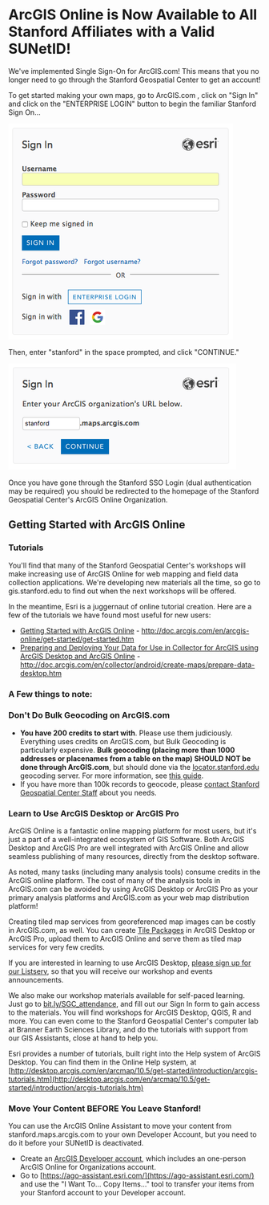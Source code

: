 # ArcGIS Online is Now Available to All Stanford Affiliates with a Valid SUNetID!

We've implemented Single Sign-On for ArcGIS.com! This means that you no longer need to go through the Stanford Geospatial Center to get an account!

To get started making your own maps, go to ArcGIS.com , click on "Sign In" and click on the "ENTERPRISE LOGIN" button to begin the familiar Stanford Sign On...

![Stanford ArcGIS.com Sign On Screen](./images/signon1.png)

Then, enter "stanford" in the space prompted, and click "CONTINUE."

![Stanford.](./images/signon2.png)

Once you have gone through the Stanford SSO Login (dual authentication may be required) you should be redirected to the homepage of the Stanford Geospatial Center's ArcGIS Online Organization.

## Getting Started with ArcGIS Online

### Tutorials

You'll find that many of the Stanford Geospatial Center's workshops will make increasing use of ArcGIS Online for web mapping and field data collection applications. We're developing new materials all the time, so go to gis.stanford.edu to find out when the next workshops will be offered.

In the meantime, Esri is a juggernaut of online tutorial creation. Here are a few of the tutorials we have found most useful for new users:

* [Getting Started with ArcGIS Online](http://doc.arcgis.com/en/arcgis-online/get-started/get-started.htm) - http://doc.arcgis.com/en/arcgis-online/get-started/get-started.htm
* [Preparing and Deploying Your Data for Use in Collector for ArcGIS using ArcGIS Desktop and ArcGIS Online](http://doc.arcgis.com/en/collector/android/create-maps/prepare-data-desktop.htm) - http://doc.arcgis.com/en/collector/android/create-maps/prepare-data-desktop.htm

### A Few things to note:

### Don't Do Bulk Geocoding on ArcGIS.com
* **You have 200 credits to start with**. Please use them judiciously. Everything uses credits on ArcGIS.com, but Bulk Geocoding is particularly expensive.
**Bulk geocoding (placing more than 1000 addresses or placenames from a table on the map) SHOULD NOT be done through ArcGIS.com**, but should done via the [locator.stanford.edu](https://github.com/StanfordGeospatialCenter/SGC_Boilerplate/blob/master/Stanford_Locator_Service_Use.md) geocoding server. For more information, see [this guide](https://github.com/StanfordGeospatialCenter/SGC_Boilerplate/blob/master/Stanford_Locator_Service_Use.md).
* If you have more than 100k records to geocode, please [contact Stanford Geospatial Center Staff](mailto:davidmed@stanford.edu) about you needs.

### Learn to Use ArcGIS Desktop or ArcGIS Pro

ArcGIS Online is a fantastic online mapping platform for most users, but it's just a part of a well-integrated ecosystem of GIS Software. Both ArcGIS Desktop and ArcGIS Pro are well integrated with ArcGIS Online and allow seamless publishing of many resources, directly from the desktop software.

As noted, many tasks (including many analysis tools) consume credits in the ArcGIS online platform. The cost of many of the analysis tools in ArcGIS.com can be avoided by using ArcGIS Desktop or ArcGIS Pro as your primary analysis platforms and ArcGIS.com as your web map distribution platform!

Creating tiled map services from georeferenced map images can be costly in ArcGIS.com, as well. You can create [Tile Packages](https://blogs.esri.com/esri/arcgis/2016/07/11/tile-packages-hosted-tile-layers/) in ArcGIS Desktop or ArcGIS Pro, upload them to ArcGIS Online and serve them as tiled map services for very few credits.

If you are interested in learning to use ArcGIS Desktop, [please sign up for our Listserv](https://mailman.stanford.edu/mailman/listinfo/stanfordgis), so that you will receive our workshop and events announcements. 

We also make our workshop materials available for self-paced learning. Just go to [bit.ly/SGC_attendance](bit.ly/SGC_attendance), and fill out our Sign In form to gain access to the materials. You will find workshops for ArcGIS Desktop, QGIS, R and more. You can even come to the Stanford Geospatial Center's computer lab at Branner Earth Sciences Library, and do the tutorials with support from our GIS Assistants, close at hand to help you. 

Esri provides a number of tutorials, built right into the Help system of ArcGIS Desktop. You can find them in the Online Help system, at [http://desktop.arcgis.com/en/arcmap/10.5/get-started/introduction/arcgis-tutorials.htm](http://desktop.arcgis.com/en/arcmap/10.5/get-started/introduction/arcgis-tutorials.htm)

### Move Your Content **BEFORE** You Leave Stanford!

You can use the ArcGIS Online Assistant to move your content from stanford.maps.arcgis.com to your own Developer Account, but you need to do it before your  SUNetID is deactivated.

* Create an [ArcGIS Developer account](https://developers.arcgis.com/sign-up), which includes an one-person ArcGIS Online for Organizations account.
* Go to [https://ago-assistant.esri.com/](https://ago-assistant.esri.com/) and use the "I Want To... Copy Items..." tool to transfer your items from your Stanford account to your Developer account.

